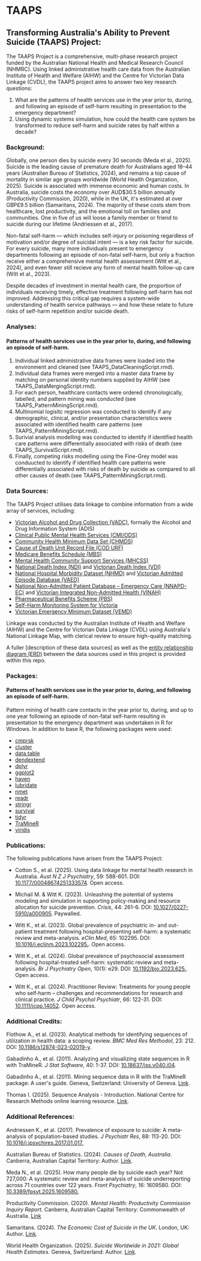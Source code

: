 # TAAPS
## Transforming Australia's Ability to Prevent Suicide (TAAPS) Project:
The TAAPS Project is a comprehensive, multi-phase research project funded by the Australian National Health and Medical Research Council (NHMRC). Using linked administrative health care data from the Australian Institute of Health and Welfare (AIHW) and the Centre for Victorian Data Linkage (CVDL), the TAAPS project aims to answer two key research questions:

1. What are the patterns of health services use in the year prior to, during, and following an episode of self-harm resulting in presentation to the emergency department?
2. Using dynamic systems simulation, how could the health care system be transformed to reduce self-harm and suicide rates by half within a decade?


### Background:
Globally, one person dies by suicide every 30 seconds (Meda et al., 2025). Suicide is the leading cause of premature death for Australians aged 18–44 years (Australian Bureau of Statistics, 2024), and remains a top cause of mortality in similar age groups worldwide (World Health Organization, 2025). Suicide is associated with immense economic and human costs. In Australia, suicide costs the economy over AUD$30.5 billion annually (Productivity Commission, 2020), while in the UK, it's estimated at over GBP£9.5 billion (Samaritans, 2024). The majority of these costs stem from healthcare, lost productivity, and the emotional toll on families and communities. One in five of us will loose a family member or friend to suicide during our lifetime (Andriessen et al., 2017).

Non-fatal self-harm — which includes self-injury or poisoning regardless of motivation and/or degree of suicidal intent — is a key risk factor for suicide. For every suicide, many more individuals present to emergency departments following an episode of non-fatal self-harm, but only a fraction receive either a comprehensive mental health assessement (Witt et al., 2024), and even fewer still recieve any form of mental health follow-up care (Witt et al., 2023). 

Despite decades of investment in mental health care, the proportion of individuals receiving timely, effective treatment following self-harm has not improved. Addressing this critical gap requires a system-wide understanding of health service pathways — and how these relate to future risks of self-harm repetition and/or suicide death.

### Analyses:
#### Patterns of health services use in the year prior to, during, and following an episode of self-harm.
1. Individual linked administrative data frames were loaded into the environment and cleaned (see TAAPS_DataCleaningScript.rmd).
2. Individual data frames were merged into a master data frame by matching on personal identity numbers supplied by AIHW (see TAAPS_DataMergingScript.rmd).
3. For each person, healthcare contacts were ordered chronologically, labelled, and pattern mining was conducted (see TAAPS_PatternMiningScript.rmd).
4. Multinomial logisitc regression was conducted to identify if any demographic, clinical, and/or presentation characteristics were associated with identified health care patterns (see TAAPS_PatternMiningScript.rmd).
5. Surivial analysis modelling was conducted to identify if identified health care patterns were differentially associated with risks of death (see TAAPS_SurvivalScript.rmd).
6. Finally, competing risks modelling using the Fine-Grey model was conduucted to identify if identified health care patterns were differentially associated with risks of death by suicide as compared to all other causes of death (see TAAPS_PatternMiningScript.rmd).

### Data Sources:
The TAAPS Project utilises data linkage to combine information from a wide array of services, including:

* [Victorian Alcohol and Drug Collection (VADC)](https://www.health.vic.gov.au/funding-and-reporting-aod-services/victorian-alcohol-and-drug-collection-vadc), formally the Alcohol and Drug Information System (ADIS)
* [Clinical Public Mental Health Services (CMI/ODS)](https://www.health.vic.gov.au/research-and-reporting/cmiods)
* [Community Health Minimum Data Set (CHMDS)](https://www.health.vic.gov.au/primary-and-community-health/community-health-minimum-data-set-chmds)
* [Cause of Death Unit Record File (COD URF)](https://metadata.phrn.org.au/dataset/COD-URF-vic)
* [Medicare Benefits Schedule (MBS)](https://www.aihw.gov.au/about-our-data/our-data-collections/medicare-benefits-schedule-mbs)
* [Mental Health Community Support Services (MHCSS)](https://www.health.vic.gov.au/mental-health-services/mental-health-community-support-services)
* [National Death Index (NDI)](https://www.aihw.gov.au/about-our-data/our-data-collections/national-death-index) and [Victorian Death Index (VDI)](https://metadata.phrn.org.au/dataset/deaths-vic)
* [National Hospital Morbidity Dataset (NHMD)](https://www.aihw.gov.au/about-our-data/our-data-collections/national-hospitals-data-collection) and [Victorian Admitted Episode Database (VAED)](https://www.health.vic.gov.au/data-reporting/victorian-admitted-episodes-dataset)
* [National Non-Admitted Patient Database – Emergency Care (NNAPD-EC)](https://www.aihw.gov.au/about-our-data/our-data-collections/national-hospitals-data-collection#:~:text=The%20National%20Non-Admitted%20Patient%20Emergency%20Department%20Care%20Database,care%20in%20emergency%20departments%20in%20selected%20public%20hospitals.) and [Victorian Integrated Non-Admitted Health (VINAH)](https://www.health.vic.gov.au/data-reporting/victorian-integrated-non-admitted-health-vinah-dataset)
* [Pharmaceutical Benefits Scheme (PBS)](https://www.aihw.gov.au/about-our-data/our-data-collections/pharmaceutical-benefits-scheme)
* [Self-Harm Monitoring System for Victoria](https://pmc.ncbi.nlm.nih.gov/articles/PMC7765445/)
* [Victorian Emergency Minimum Dataset (VEMD)](https://www.health.vic.gov.au/data-reporting/victorian-emergency-minimum-dataset-vemd)

Linkage was conducted by the Australian Institute of Health and Welfare (AIHW) and the Centre for Victorian Data Linkage (CVDL) using Australia's National Linkage Map, with clerical review to ensure high-quality matching.

A fuller [description of these data sources] as well as the [entity relationship diagram (ERD)](https://github.com/K-G-Witt/TAAPS/blob/main/TAAPS_EntityRelationshipDiagram.pdf) between the data sources used in this project is provided within this repo.

### Packages:
#### Patterns of health services use in the year prior to, during, and following an episode of self-harm.
Pattern mining of health care contacts in the year prior to, during, and up to one year following an episode of non-fatal self-harm resulting in presentation to the emergency department was undertaken in R for Windows. In addition to base R, the following packages were used:

* [cmprsk](https://www.rdocumentation.org/packages/cmprsk/versions/2.2-11)
* [cluster](https://www.rdocumentation.org/packages/cluster/versions/2.1.4)
* [data.table](https://www.rdocumentation.org/packages/data.table/versions/1.14.8)
* [dendextend](https://www.rdocumentation.org/packages/dendextend/versions/1.17.1)
* [dplyr](https://www.rdocumentation.org/packages/dplyr/versions/1.0.10)
* [ggplot2](https://www.rdocumentation.org/packages/ggplot2/versions/3.4.3)
* [haven](https://www.rdocumentation.org/packages/haven/versions/2.5.3)
* [lubridate](https://www.rdocumentation.org/packages/lubridate/versions/1.9.2)
* [nmet](https://www.rdocumentation.org/packages/nnet/versions/7.3-20/topics/nnet)
* [readr](https://www.rdocumentation.org/packages/readr/versions/2.1.4)
* [stringr](https://www.rdocumentation.org/packages/stringr/versions/1.5.1)
* [survival](https://www.rdocumentation.org/packages/survival/versions/3.5-7)
* [tidyr](https://www.rdocumentation.org/packages/tidyr/versions/1.3.0)
* [TraMineR](https://traminer.unige.ch/)
* [viridis](https://www.rdocumentation.org/packages/viridis/versions/0.6.4)

### Publications:
The following publications have arisen from the TAAPS Project:

* Cotton S., et al. (2025). Using data linkage for mental health research in Australia. _Aust N Z J Psychiatry_, 59: 588-601. DOI: [10.1177/00048674251333574](https://journals.sagepub.com/doi/10.1177/00048674251333574). Open access.

* Michail M. & Witt K. (2023). Unleashing the potential of systems modeling and simulation in supporting policy-making and resource allocation for suicide prevention. _Crisis_, 44: 261-6. DOI: [10.1027/0227-5910/a000905](https://econtent.hogrefe.com/doi/10.1027/0227-5910/a000905). Paywalled.

* Witt K., et al. (2023). Global prevalence of psychiatric in- and out-patient treatment following hospital-presenting self-harm: a systematic review and meta-analysis. _eClin Med_, 65: 102295. DOI: [10.1016/j.eclinm.2023.102295.](https://www.thelancet.com/journals/eclinm/article/PIIS2589-5370(23)00472-8/fulltext). Open access.

* Witt K., et al. (2024). Global prevalence of psychosocial assessment following hospital-treated self-harm: systematic review and meta-analysis. _Br J Psychiatry Open_, 10(1): e29. DOI: [10.1192/bjo.2023.625.](https://www.cambridge.org/core/journals/bjpsych-open/article/global-prevalence-of-psychosocial-assessment-following-hospitaltreated-selfharm-systematic-review-and-metaanalysis/898B8307745ABDC3837EBC8781FB9167). Open access.

* Witt K., et al. (2024). Practitioner Review: Treatments for young people who self‐harm – challenges and recommendations for research and clinical practice. _J Child Psychol Psychiatr_, 66: 122-31. DOI: [10.1111/jcpp.14052](https://acamh.onlinelibrary.wiley.com/doi/10.1111/jcpp.14052). Open access.

### Additional Credits:
Flothow A., et al. (2023). Analytical methods for identifying sequences of utilization in health data: a scoping review. _BMC Med Res Methodol_, 23: 212. DOI: [10.1186/s12874-023-02019-y](https://doi.org/10.1186/s12874-023-02019-y).

Gabadinho A., et al. (2011). Analyzing and visualizing state sequences in R with TraMineR. _J Stat Software_, 40: 1-37. DOI: [10.18637/jss.v040.i04](https://doi.org/10.18637/jss.v040.i04).

Gabadinho A., et al. (2011). Mining sequence data in R with the TraMineR package: A user's guide. Geneva, Switzerland: University of Geneva. [Link](http://mephisto.unige.ch/traminer). 

Thomas I. (2025). Sequence Analysis - Introduction. National Centre for Research Methods online learning resource. [Link](https://www.ncrm.ac.uk/resources/online/all/?id=20853).

### Additional References:
Andriessen K., et al. (2017). Prevalence of exposure to suicide: A meta-analysis of population-based studies. _J Psychiatr Res_, 88: 113-20. DOI: [10.1016/j.jpsychires.2017.01.017.](https://www.sciencedirect.com/science/article/abs/pii/S0022395616304836?via%3Dihub)

Australian Bureau of Statistics. (2024). _Causes of Death, Australia_. Canberra, Australian Capital Territory: Author. [Link](https://www.abs.gov.au/statistics/health/causes-death/causes-death-australia/latest-release).
 
Meda N., et al. (2025). How many people die by suicide each year? Not 727,000: A systematic review and meta-analysis of suicide underreporting across 71 countries over 122 years. _Front Psychiatry_, 16: 1609580. DOI: [10.3389/fpsyt.2025.1609580.](https://www.frontiersin.org/journals/psychiatry/articles/10.3389/fpsyt.2025.1609580/full) 

Productivity Commission. (2020). _Mental Health: Productivity Commission Inquiry Report_. Canberra, Australian Capital Territory: Commonwealth of Australia. [Link](https://www.pc.gov.au/inquiries-and-research/mental-health-review/#final-report)

Samaritans. (2024). _The Economic Cost of Suicide in the UK_. London, UK: Author. [Link](https://www.samaritans.org/about-samaritans/research-policy/the-economic-cost-of-suicide/).

World Health Organization. (2025). _Suicide Worldwide in 2021: Global Health Estimates_. Geneva, Switzerland: Author. [Link](https://www.who.int/publications/i/item/9789240110069).
